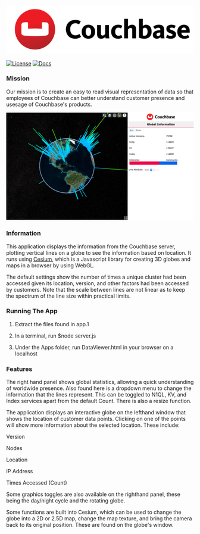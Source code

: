 <p align="center">
<img src="/couchbase-logo-1.png" class="logo">
</p>

[![License](https://img.shields.io/badge/License-Apache%202.0-blue.svg)](http://www.apache.org/licenses/LICENSE-2.0.html) [![Docs](https://img.shields.io/badge/docs-online-orange.svg)](http://cesiumjs.org/tutorials.html)

### Mission ###

Our mission is to create an easy to read visual representation of data so that employees of Couchbase can better understand  customer presence and usesage of Couchbase's products. 

<img src="/project-screenshot.png" class="logo">

### Information ###

This application displays the information from the Couchbase server, plotting vertical lines on a globe to see the information based on location. It runs using [Cesium](http://cesiumjs.org/), which is a Javascript library for creating 3D globes and maps in a browser by using WebGL.  

The default settings show the number of times a unique cluster had been accessed given its location, version, and other factors had been accessed by customers. Note that the scale between lines are not linear as to keep the spectrum of the line size within practical limits.

### Running The App ###

1. Extract the files found in app.1

2. In a terminal, run $node server.js

3. Under the Apps folder, run DataViewer.html in your browser on a localhost

### Features ###

The right hand panel shows global statistics, allowing a quick understanding of worldwide presence. Also found here is a dropdown menu to change the information that the lines represent. This can be toggled to N1QL, KV, and Index services apart from the default Count. There is also a resize function.

The application displays an interactive globe on the lefthand window that shows the location of customer data points. Clicking on one of the points will show more information about the selected location. These include:

Version

Nodes

Location

IP Address

Times Accessed (Count)

Some graphics toggles are also available on the righthand panel, these being the day/night cycle and the rotating globe.

Some functions are built into Cesium, which can be used to change the globe into a 2D or 2.5D map, change the map texture, and bring the camera back to its original position. These are found on the globe's window.



